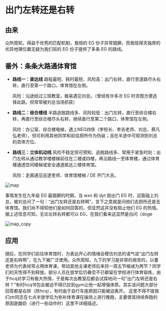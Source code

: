 # 出门左转还是右转

## 由来

众所周知，得益于优秀的匹配机制，我班的 EG 份子异常猖獗，而我班得天独厚的优异地理位置无疑为我们班的 EG 份子提供了多条 EG 的路线。

## 番外：条条大路通体育馆

- **路线一：直达线** 路程最短、耗时最短、风险高：出门右转，直行至道路尽头右转，直行至第一个路口，体育馆在左侧。

  风险：沿途经过三班教室，极易遇见刘总。（曾经有许多次 EG 时贪图方便选择此路，但常常被刘总当场抓获）

- **路线二：综合楼线** 半路逃脱路线多、风险较低：出门左转，直行至综合楼右转，再直行至综合楼尽头右转，继续直行至第二个路口，体育馆在左侧。

  风险：办公室、综合楼电梯，遇上NEG四侠（李校长、李吉老师、刘总、蔡凡弘老师），但可利用其他同学和前往厕所作为伪装；且在半途中可观测到刘总的具体方位。

- **路线三：立体机动线** 风险不稳定但可预知、逃脱路线多、常用于紧急时刻：出门左转从通过教学楼楼梯前往在二楼或四楼，再沿路线一至体育楼，通过体育楼通透空间楼梯或安全通道抵达三楼体育馆。

  风险：走廊遇见巡逻老师、体育馆楼梯 / DE 开门大吉。


![map](https://github.com/user-attachments/assets/329a1736-57f5-448d-b8d6-dad8cc27fc2a)



事情发生在九年级 EG 最猖獗的时期，当 wxn 和 dyt 刚出门 EG 时，迎面碰上刘总，被刘总问了一句：“出门左转还是右转啊”，言下之意就是问他们去厕所还是去体育馆。我们尚不得知他们是如何回答的，但显然这并没有阻止他们 EG 的热情。据上述信息可知，无论左转右转都可以 EG，在我们看来这显然是白问（doge

![map_copy](https://github.com/user-attachments/assets/c7fffba3-827f-4db2-9d9c-078d28e25dca)


## 应用

随后，在同学们前往体育馆时，为表达开心的情绪会模仿刘总的语气说“出门左转还是右转啊”，在九下被广泛使用。众所周知，九下的学习是非常的艰苦的，以董老师为代表经常占用体育课，带动其他主课老师后来将一周五节缩减为两节？同学们的天性得不到释放。部分人员在放学后仍眷恋不已都留在学校进行体育锻炼，由于hcq对学习有极大热情，于是每次出教室后都会试探地问一句“出门左转还是右转？”有时hcq书包会被迫不得已拉到gym让他一起增强体质。其实该问题大部分回答都是右转（除hcq），有时由于自行车座原因只能被迫离开。
这里不得不提我们ztr同志在七点半放学后为弥补体育课在操场上进行晚跑，主要使其持续奔跑的原因是酸奶（进行一些动作时）这里不详细描述。
